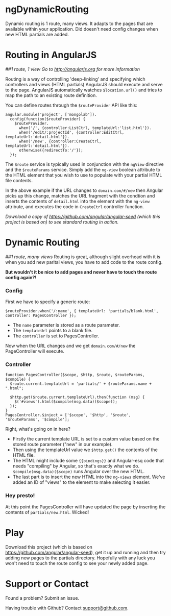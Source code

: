 ngDynamicRouting
=====================
Dynamic routing is 1 route, many views. It adapts to the pages that are available within your application. Did doesn't need config changes when new HTML partials are added.

# Routing in AngularJS
##*1 route, 1 view*
*Go to http://angularjs.org for more information*

Routing is a way of controlling 'deep-linking' and specifying which controllers and views (HTML partials) AngularJS should execute and serve to the page. AngularJS automatically watches `$location.url()` and tries to map the path to an existing route definition.

You can define routes through the `$routeProvider` API like this:

    angular.module('project', ['mongolab']).
      config(function($routeProvider) {
        $routeProvider.
          when('/', {controller:ListCtrl, templateUrl:'list.html'}).
          when('/edit/:projectId', {controller:EditCtrl, templateUrl:'detail.html'}).
          when('/new', {controller:CreateCtrl, templateUrl:'detail.html'}).
          otherwise({redirectTo:'/'});
      });

The `$route` service is typically used in conjunction with the `ngView` directive and the `$routeParams` service. Simply add the `ng-view` boolean attribute to the HTML element that you wish to use to populate with your partial HTML file contents.

In the above example if the URL changes to `domain.com/#/new` then Angular picks up this change, matches the URL fragment with the condtion and inserts the contents of `detail.html` into the element with the `ng-view` attribute, and executes the code in `CreateCtrl` controller function.

*Download a copy of https://github.com/angular/angular-seed (which this project is based on) to see standard routing in action.*

# Dynamic Routing
##*1 route, many views*
Routing is great, although slight overhead with it is when you add new parital views, you have to add code to the route config. 

**But wouldn't it be nice to add pages and never have to touch the route config again?!**

### Config
First we have to specify a generic route:

    $routeProvider.when('/:name', { templateUrl: 'partials/blank.html', controller: PagesController });
    
- The `name` parameter is stored as a route parameter.
- The `templateUrl` points to a blank file.
- The `controller` is set to PagesController.

Now when the URL changes and we get `domain.com/#/new` the PageController will execute.

### Controller
    function PagesController($scope, $http, $route, $routeParams, $compile) {
      $route.current.templateUrl = 'partials/' + $routeParams.name + ".html";
    
      $http.get($route.current.templateUrl).then(function (msg) {
        $('#views').html($compile(msg.data)($scope));
      });
    }
    PagesController.$inject = ['$scope', '$http', '$route', '$routeParams', '$compile'];

Right, what's going on in here?
- Firstly the current template URL is set to a custom value based on the stored route parameter ("new" in our example).
- Then using the templateUrl value we `$http.get()` the contents of the HTML file.
- The HTML might include some `{{bindings}}` and Angular-esq code that needs "compiling" by Angular, so that's exactly what we do. `$compile(msg.data)($scope)` runs Angular over the new HTML.
- The last part is to insert the new HTML into the `ng-views` element. We've added an ID of "views" to the element to make selecting it easier.

### Hey presto!
At this point the PagesController will have updated the page by inserting the contents of `partials/new.html`. Wicked!

# Play
Download this project (which is based on https://github.com/angular/angular-seed), get it up and running and then try adding new pages to the partials directory. Hopefully with any luck you won't need to touch the route config to see your newly added page.

# Support or Contact
Found a problem? Submit an issue.

Having trouble with Github? Contact support@github.com.
